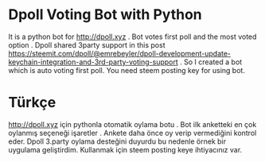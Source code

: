 # Dpoll Voting Bot with Python 
It is a python bot for http://dpoll.xyz . Bot votes first poll and the most voted option . 
Dpoll shared 3party support in this post https://steemit.com/dpoll/@emrebeyler/dpoll-development-update-keychain-integration-and-3rd-party-voting-support .
So I created a bot which is auto voting first poll. You need steem posting key for using bot.


# Türkçe 
http://dpoll.xyz için pythonla otomatik oylama botu . Bot ilk anketteki en çok oylanmış seçeneği işaretler .
Ankete daha önce oy verip vermediğini kontrol eder. Dpoll 3.party oylama desteğini duyurdu bu nedenle örnek bir uygulama geliştirdim.
Kullanmak için steem posting keye ihtiyacınız var. 
